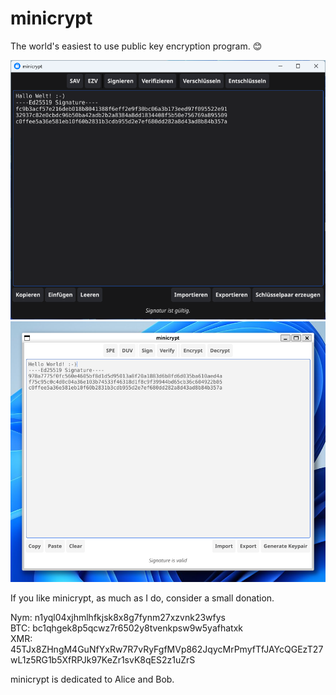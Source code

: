 # minicrypt

The world's easiest to use public key encryption program. 😊


![minicrypt German Version Windows with dark theme](img/minicrypt-de.png)
![minicrypt English Version Linux with light theme](img/minicrypt-en.png)

If you like minicrypt, as much as I do, consider a small donation.  

Nym: n1yql04xjhmlhfkjsk8x8g7fynm27xzvnk23wfys  
BTC:  bc1qhgek8p5qcwz7r6502y8tvenkpsw9w5yafhatxk   
XMR: 45TJx8ZHngM4GuNfYxRw7R7vRyFgfMVp862JqycMrPmyfTfJAYcQGEzT27wL1z5RG1b5XfRPJk97KeZr1svK8qES2z1uZrS

minicrypt is dedicated to Alice and Bob.


